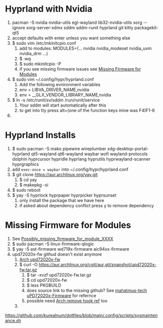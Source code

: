 # Hyprland with Nvidia
1. pacman -S nvidia nvidia-utils egl-wayland lib32-nvidia-utils xorg --ignore xorg-server-xdmx sddm sddm-runit hyprland git kitty packagekit-qt5 
2. accept defaults with enter unless you want something else
3. $ sudo vim /etc/mkinitcpio.conf
   1. add to modules: MODULES=(... nvidia nvidia_modeset nvidia_uvm nvidia_drm ...)
   2. $ :wq
   3. $ sudo mkinitcpio -P
   4. if you see missing firmware issues see [Missing Firmware for Modules](#missing-firmware-for-modules)
4. $ sudo vim ~/.config/hypr/hyprland.conf
   1. Add the following evnironment variables
   2. env = LIBVA_DRIVER_NAME,nvidia
   3. env = __GLX_VENDOR_LIBRARY_NAME,nvidia
5. $ ln -s /etc/runit/sv/sddm /run/runit/service
   1. Your sddm will start automatically after this
   2. to get into tty press alt+(one of the function keys mine was F4)F1-6
6. 

# Hyprland Installs
1. $ sudo pacman -S mako pipewire wireplumber xdg-desktop-portal-hyprland qt5-wayland qt6-wayland waybar wofi wayland-protocols dolphin hyprcursor hypridle hyprlang hyprutils hyprwayland-scanner hyprgraphics
2. add ```exec-once = waybar``` into ~/.config/hypr/hyprland.conf
3. $ git clone https://aur.archlinux.org/yay.git
   1. $ cd yay
   2. $ makepkg -si
4. $ sudo reboot
5. $ yay -S hyprlock hyprpaper hyprpicker hyprsunset
   1. only install the package that we have here
   2. if asked about dependency conflict press y to remove dependency

# Missing Firmware for Modules 
1. See [Possibly_missing_firmware_for_module_XXXX](https://wiki.archlinux.org/title/Mkinitcpio#Possibly_missing_firmware_for_module_XXXX)
2. $ sudo pacman -S linux-firmware-qlogic
3. $ yay -S ast-firmware wd719x-firmware aic94xx-firmware 
4. upd72020x-fw githud doesn't exist anymore
   1. [Arch upd72020x-fw](https://aur.archlinux.org/packages/upd72020x-fw)
   2. $ curl -O https://aur.archlinux.org/cgit/aur.git/snapshot/upd72020x-fw.tar.gz
      1. $ tar -xvzf upd72020x-fw.tar.gz
      2. $ cd upd72020x-fw
      3. $ less PKGBUILD
      4. does source link to the missing github? See [mahatmus-tech uPD72020x-Firmware](https://github.com/mahatmus-tech/uPD72020x-Firmware/tree/main) for refernce
      5. possible need [Arch remove hook ref](https://aur.archlinux.org/cgit/aur.git/tree/remove.hook?h=upd72020x-fw) too
   3. 

https://github.com/kurealnum/dotfiles/blob/main/.config/scripts/sysmaintenance.sh